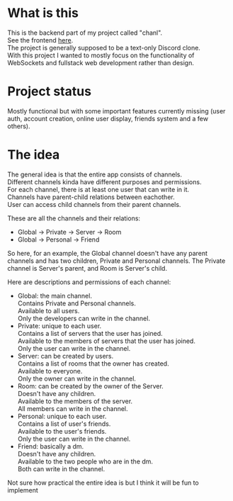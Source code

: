 # What is this

This is the backend part of my project called "chanl".\
See the frontend [here](https://github.com/kutoru/chanl-frontend).\
The project is generally supposed to be a text-only Discord clone.\
With this project I wanted to mostly focus on the functionality of WebSockets and fullstack web development rather than design.

# Project status

Mostly functional but with some important features currently missing (user auth, account creation, online user display, friends system and a few others).

# The idea

The general idea is that the entire app consists of channels.\
Different channels kinda have different purposes and permissions.\
For each channel, there is at least one user that can write in it.\
Channels have parent-child relations between eachother.\
User can access child channels from their parent channels.

These are all the channels and their relations:
- Global -> Private -> Server -> Room
- Global -> Personal -> Friend

So here, for an example, the Global channel doesn't have any parent channels and has two children, Private and Personal channels. The Private channel is Server's parent, and Room is Server's child.

Here are descriptions and permissions of each channel:
- Global: the main channel.\
Contains Private and Personal channels.\
Available to all users.\
Only the developers can write in the channel.
- Private: unique to each user.\
Contains a list of servers that the user has joined.\
Available to the members of servers that the user has joined.\
Only the user can write in the channel.
- Server: can be created by users.\
Contains a list of rooms that the owner has created.\
Available to everyone.\
Only the owner can write in the channel.
- Room: can be created by the owner of the Server.\
Doesn't have any children.\
Available to the members of the server.\
All members can write in the channel.
- Personal: unique to each user.\
Contains a list of user's friends.\
Available to the user's friends.\
Only the user can write in the channel.
- Friend: basically a dm.\
Doesn't have any children.\
Available to the two people who are in the dm.\
Both can write in the channel.

Not sure how practical the entire idea is but I think it will be fun to implement
